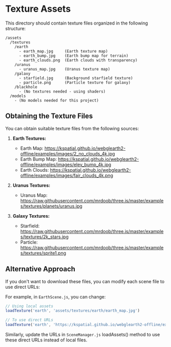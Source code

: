 # Texture Assets

This directory should contain texture files organized in the following structure:

```
/assets
  /textures
    /earth
      - earth_map.jpg     (Earth texture map)
      - earth_bump.jpg    (Earth bump map for terrain)
      - earth_clouds.png  (Earth clouds with transparency)
    /uranus
      - uranus_map.jpg    (Uranus texture map)
    /galaxy
      - starfield.jpg     (Background starfield texture)
      - particle.png      (Particle texture for galaxy)
    /blackhole
      - (No textures needed - using shaders)
  /models
    - (No models needed for this project)
```

## Obtaining the Texture Files

You can obtain suitable texture files from the following sources:

1. **Earth Textures:**
   - Earth Map: https://kspatial.github.io/webglearth2-offline/examples/images/2_no_clouds_4k.jpg
   - Earth Bump Map: https://kspatial.github.io/webglearth2-offline/examples/images/elev_bump_4k.jpg
   - Earth Clouds: https://kspatial.github.io/webglearth2-offline/examples/images/fair_clouds_4k.png

2. **Uranus Textures:**
   - Uranus Map: https://raw.githubusercontent.com/mrdoob/three.js/master/examples/textures/planets/uranus.jpg

3. **Galaxy Textures:**
   - Starfield: https://raw.githubusercontent.com/mrdoob/three.js/master/examples/textures/2k_stars.jpg
   - Particle: https://raw.githubusercontent.com/mrdoob/three.js/master/examples/textures/sprite1.png

## Alternative Approach

If you don't want to download these files, you can modify each scene file to use direct URLs:

For example, in `EarthScene.js`, you can change:

```javascript
// Using local assets
loadTexture('earth', 'assets/textures/earth/earth_map.jpg')

// To use direct URLs
loadTexture('earth', 'https://kspatial.github.io/webglearth2-offline/examples/images/2_no_clouds_4k.jpg')
```

Similarly, update the URLs in `SceneManager.js` loadAssets() method to use these direct URLs instead of local files.